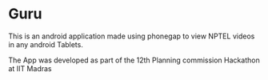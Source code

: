 Guru
====


This is an android application made using phonegap to view NPTEL videos in any android Tablets.

The App was developed as part of the 12th Planning commission Hackathon at IIT Madras
